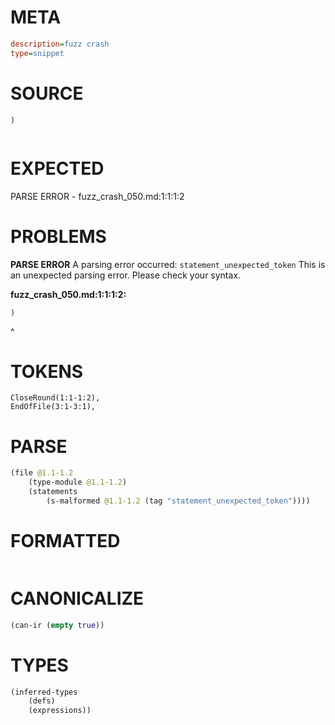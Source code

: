 # META
~~~ini
description=fuzz crash
type=snippet
~~~
# SOURCE
~~~roc
)
 
~~~
# EXPECTED
PARSE ERROR - fuzz_crash_050.md:1:1:1:2
# PROBLEMS
**PARSE ERROR**
A parsing error occurred: `statement_unexpected_token`
This is an unexpected parsing error. Please check your syntax.

**fuzz_crash_050.md:1:1:1:2:**
```roc
)
```
^


# TOKENS
~~~zig
CloseRound(1:1-1:2),
EndOfFile(3:1-3:1),
~~~
# PARSE
~~~clojure
(file @1.1-1.2
	(type-module @1.1-1.2)
	(statements
		(s-malformed @1.1-1.2 (tag "statement_unexpected_token"))))
~~~
# FORMATTED
~~~roc
~~~
# CANONICALIZE
~~~clojure
(can-ir (empty true))
~~~
# TYPES
~~~clojure
(inferred-types
	(defs)
	(expressions))
~~~
